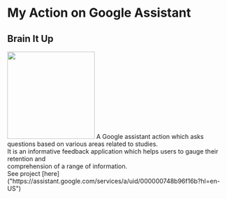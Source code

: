 # My Action on Google Assistant
## Brain It Up
<img src="https://lh3.googleusercontent.com/Xg8RH_0tWUIa_zM1HbT35Yl1N01BbPr-u4SVKeujdTckNGEuuhTJC7AMNRL6HJ5FlgUtiuSvvV1A7w=s90" height="200" width="200"/>
A Google assistant action which asks questions based on various areas related to studies. <br/>
It is an informative feedback application which helps users to gauge their retention and <br/>
comprehension of a range of information.<br/>
See project [here]("https://assistant.google.com/services/a/uid/000000748b96f16b?hl=en-US")
